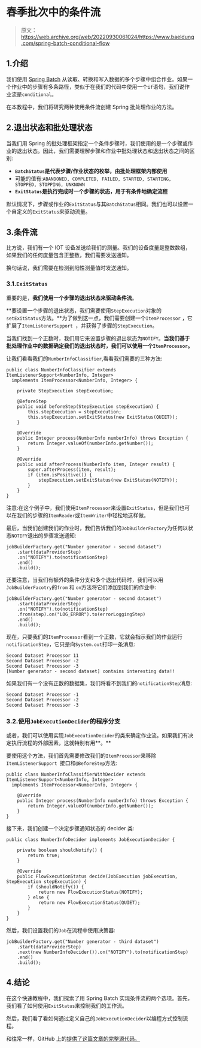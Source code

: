 # 春季批次中的条件流

> 原文：<https://web.archive.org/web/20220930061024/https://www.baeldung.com/spring-batch-conditional-flow>

## 1.介绍

我们使用 [Spring Batch](/web/20220628090616/https://www.baeldung.com/introduction-to-spring-batch) 从读取、转换和写入数据的多个步骤中组合作业。如果一个作业中的步骤有多条路径，类似于在我们的代码中使用一个`if`语句，我们说作业流是`conditional`。

在本教程中，我们将研究两种使用条件流创建 Spring 批处理作业的方法。

## 2.退出状态和批处理状态

当我们用 Spring 的批处理框架指定一个条件步骤时，我们使用的是一个步骤或作业的退出状态。因此，我们需要理解步骤和作业中批处理状态和退出状态之间的区别:

*   **`BatchStatus`是代表步骤/作业状态的枚举，由批处理框架内部使用**
*   可能的值有:`ABANDONED, COMPLETED, FAILED, STARTED, STARTING, STOPPED, STOPPING, UNKNOWN`
*   **`ExitStatus`是执行完成时一个步骤的状态，用于有条件地确定流程**

默认情况下，步骤或作业的`ExitStatus`与其`BatchStatus`相同。我们也可以设置一个自定义的`ExitStatus`来驱动流量。

## 3.条件流

比方说，我们有一个 IOT 设备发送给我们的测量。我们的设备度量是整数数组，如果我们的任何度量包含正整数，我们需要发送通知。

换句话说，我们需要在检测到阳性测量值时发送通知。

### 3.1.`ExitStatus`

重要的是，**我们使用一个步骤的退出状态来驱动条件流**。

**要设置一个步骤的退出状态，我们需要使用`StepExecution`对象的`setExitStatus`方法。**为了做到这一点，我们需要创建一个`ItemProcessor` ，它扩展了`ItemListenerSupport `，并获得了步骤的`StepExecution`。

当我们找到一个正数时，我们用它来设置步骤的退出状态为`NOTIFY`。**当我们基于批处理作业中的数据确定我们的退出状态时，我们可以使用一个`ItemProcessor`。**

让我们看看我们的`NumberInfoClassifier`,看看我们需要的三种方法:

```
public class NumberInfoClassifier extends ItemListenerSupport<NumberInfo, Integer>
  implements ItemProcessor<NumberInfo, Integer> {

    private StepExecution stepExecution;

    @BeforeStep
    public void beforeStep(StepExecution stepExecution) {
        this.stepExecution = stepExecution;
        this.stepExecution.setExitStatus(new ExitStatus(QUIET));
    }

    @Override
    public Integer process(NumberInfo numberInfo) throws Exception {
        return Integer.valueOf(numberInfo.getNumber());
    }

    @Override
    public void afterProcess(NumberInfo item, Integer result) {
        super.afterProcess(item, result);
        if (item.isPositive()) {
            stepExecution.setExitStatus(new ExitStatus(NOTIFY));
        }
    }
}
```

注意:在这个例子中，我们使用`ItemProcessor`来设置`ExitStatus`，但是我们也可以在我们的步骤的`ItemReader`或`ItemWriter`中轻松地这样做。

最后，当我们创建我们的作业时，我们告诉我们的`JobBuilderFactory`为任何以状态`NOTIFY`退出的步骤发送通知:

```
jobBuilderFactory.get("Number generator - second dataset")
    .start(dataProviderStep)
    .on("NOTIFY").to(notificationStep)
    .end()
    .build();
```

还要注意，当我们有额外的条件分支和多个退出代码时，我们可以用`JobBuilderFacotry`的`from` 和 `on`方法将它们添加到我们的作业中:

```
jobBuilderFactory.get("Number generator - second dataset")
    .start(dataProviderStep)
    .on("NOTIFY").to(notificationStep)
    .from(step).on("LOG_ERROR").to(errorLoggingStep)
    .end()
    .build();
```

现在，只要我们的`ItemProcessor`看到一个正数，它就会指示我们的作业运行`notificationStep`，它只是向`System.out`打印一条消息:

```
Second Dataset Processor 11
Second Dataset Processor -2
Second Dataset Processor -3
[Number generator - second dataset] contains interesting data!! 
```

如果我们有一个没有正数的数据集，我们将看不到我们的`notificationStep`消息:

```
Second Dataset Processor -1
Second Dataset Processor -2
Second Dataset Processor -3 
```

### 3.2.使用`JobExecutionDecider`的程序分支

或者，我们可以使用实现`JobExecutionDecider`的类来确定作业流。如果我们有决定执行流程的外部因素，这就特别有用**。**

要使用这个方法，我们首先需要修改我们的`ItemProcessor`来移除`ItemListenerSupport `接口和`@BeforeStep`方法:

```
public class NumberInfoClassifierWithDecider extends ItemListenerSupport<NumberInfo, Integer>
  implements ItemProcessor<NumberInfo, Integer> {

    @Override
    public Integer process(NumberInfo numberInfo) throws Exception {
        return Integer.valueOf(numberInfo.getNumber());
    }
} 
```

接下来，我们创建一个决定步骤通知状态的 decider 类:

```
public class NumberInfoDecider implements JobExecutionDecider {

    private boolean shouldNotify() {
        return true;
    }

    @Override
    public FlowExecutionStatus decide(JobExecution jobExecution, StepExecution stepExecution) {
        if (shouldNotify()) {
            return new FlowExecutionStatus(NOTIFY);
        } else {
            return new FlowExecutionStatus(QUIET);
        }
    }
} 
```

然后，我们设置我们的`Job`在流程中使用决策器:

```
jobBuilderFactory.get("Number generator - third dataset")
    .start(dataProviderStep)
    .next(new NumberInfoDecider()).on("NOTIFY").to(notificationStep)
    .end()
    .build(); 
```

## 4.结论

在这个快速教程中，我们探索了用 Spring Batch 实现条件流的两个选项。首先，我们看了如何使用`ExitStatus`来控制我们的工作流。

然后，我们看了看如何通过定义自己的`JobExecutionDecider`以编程方式控制流程。

和往常一样，GitHub 上的[提供了这篇文章的完整源代码。](https://web.archive.org/web/20220628090616/https://github.com/eugenp/tutorials/tree/master/spring-batch)
